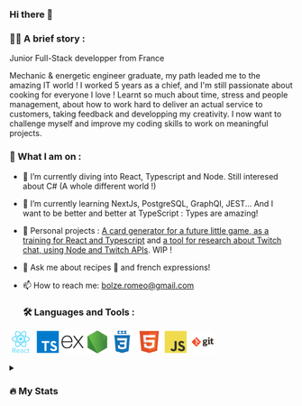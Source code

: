 ### Hi there 👋

<!--
**montaigus/montaigus** is a ✨ _special_ ✨ repository because its `README.md` (this file) appears on your GitHub profile.
-->

### 🙋‍♂️ A brief story :

Junior Full-Stack developper from France 

Mechanic & energetic engineer graduate, my path leaded me to the amazing IT world !
I worked 5 years as a chief, and I'm still passionate about cooking for everyone I love ! Learnt so much about time, stress and people management, about how to work hard to deliver an actual service to customers, taking feedback and developping my creativity.
I now want to challenge myself and improve my coding skills to work on meaningful projects.

### 👷 What I am on :

- 🔭 I’m currently diving into React, Typescript and Node. Still interesed about C# (A whole different world !)
- 🌱 I’m currently learning NextJs, PostgreSQL, GraphQl, JEST... And I want to be better and better at TypeScript : Types are amazing!
- 🚧 Personal projects : [A card generator for a future little game, as a training for React and Typescript](https://github.com/montaigus/Card-Gen) and [a tool for research about Twitch chat, using Node and Twitch APIs](https://github.com/montaigus/jeans_research). WIP !
- 💬 Ask me about recipes 🍜 and french expressions!
- 📫 How to reach me: bolze.romeo@gmail.com

  ### 🛠️ Languages and Tools :

 <img src="https://github.com/devicons/devicon/blob/master/icons/react/react-original-wordmark.svg" title="React" alt="React" width="40" height="40"/>&nbsp;
   <img src="https://github.com/devicons/devicon/blob/master/icons/typescript/typescript-original.svg" title="Typescript" alt="Typescript" width="40" height="40"/>
   <img src="https://github.com/devicons/devicon/blob/master/icons/express/express-original.svg" title="Express" alt="Express" width="40" height="40"/>
<img src="https://github.com/devicons/devicon/blob/master/icons/nodejs/nodejs-original.svg" title="Nodejs" alt="Nodejs" width="40" height="40"/>
<img src="https://github.com/devicons/devicon/blob/master/icons/css3/css3-plain-wordmark.svg"  title="CSS3" alt="CSS" width="40" height="40"/>&nbsp;
<img src="https://github.com/devicons/devicon/blob/master/icons/html5/html5-original.svg" title="HTML5" alt="HTML" width="40" height="40"/>&nbsp;
  <img src="https://github.com/devicons/devicon/blob/master/icons/javascript/javascript-original.svg" title="JavaScript" alt="JavaScript" width="40" height="40"/>&nbsp;
   <img src="https://github.com/devicons/devicon/blob/master/icons/git/git-original-wordmark.svg" title="Git" alt="Git" width="40" height="40"/>


   
<details>
  <summary><h3>🔥 My Stats</h3></summary>
  
[![GitHub Streak](http://github-readme-streak-stats.herokuapp.com?user=montaigus&theme=dark&mode=weekly)](https://git.io/streak-stats)
[![Top Langs](https://github-readme-stats.vercel.app/api/top-langs/?username=montaigus&layout=compact&theme=vision-friendly-dark)](https://github.com/anuraghazra/github-readme-stats)
</details>
